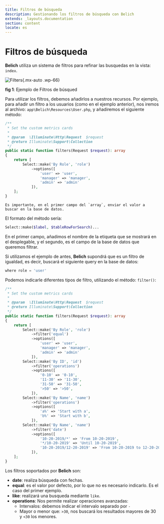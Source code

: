 ```yaml
---
title: Filtros de búsqueda
description: Gestionando los filtros de búsqueda con Belich
extends: _layouts.documentation
section: content
locate: es
---
```


# Filtros de búsqueda

**Belich** utiliza un sistema de filtros para refinar las busquedas en la vista: `index`.

![Filters](../../../assets/images/fields/filters.jpg){.mx-auto .wp-66}
<div id="legend"><b>fig 1</b>: Ejemplo de Filtros de búsqued</div>

Para utilizar los filtros, debemos añadirlos a nuestros recursos. Por ejemplo, para añadir un filtro a los usuarios (como en el ejemplo anterior), nos iremos al archivo: `app\Belich\Resources\User.php`, y añadiremos el siguiente método:

```php
/**
 * Set the custom metrics cards
 *
 * @param  \Illuminate\Http\Request  $request
 * @return Illuminate\Support\Collection
 */
public static function filters(Request $request): array
{
    return [
        Select::make('By Role', 'role')
            ->options([
                'user' => 'user',
                'manager' => 'manager',
                'admin' => 'admin'
            ]),
    ];
}
```

    Es importante, en el primer campo del `array`, enviar el valor a buscar en la base de datos.

El formato del método sería:

```php 
Select::make($label, $tableRowForSearch)...
```

En el primer campo, añadimos el nombre de la etiqueta que se mostrará en el desplegable, y el segundo, es el campo de la base de datos que queremos filtrar.

Si utilizamos el ejemplo de antes, **Belich** supondrá que es un filtro de igualdad, es decir, buscará el siguiente query en la base de datos:

```php 
where role = 'user'
```

Podemos indicarle diferentes tipos de filtro, utilizando el método: `filter()`:

```php
/**
 * Set the custom metrics cards
 *
 * @param  \Illuminate\Http\Request  $request
 * @return Illuminate\Support\Collection
 */
public static function filters(Request $request): array
{
    return [
        Select::make('By Role', 'role')
            ->filter('equal')
            ->options([
                'user' => 'user',
                'manager' => 'manager',
                'admin' => 'admin'
            ]),
        Select::make('By ID', 'id')
            ->filter('operations')
            ->options([
                '0-10' => '0-10',
                '11-30' => '11-30',
                '31-50' => '31-50',
                '>50' => '>50',
            ]),
        Select::make('By Name', 'name')
            ->filter('operations')
            ->options([
                'a%' => 'Start with a',
                'b%' => 'Start with b',
            ]),
        Select::make('By Name', 'name')
            ->filter('date')
            ->options([
                '10-20-2019/*' => 'From 10-20-2019',
                '*/10-20-2019' => 'Until 10-20-2019',
                '10-20-2019/12-20-2019' => 'From 10-20-2019 to 12-20-2019',
            ]),
    ];
}
```

Los filtros soportados por **Belich** son:

- **date**: realiza búsqueda con fechas.
- **equal**: es el valor por defecto, por lo que no es necesario indicarlo. Es el caso del primer ejemplo.
- **like**: realizará una busqueda mediante `like`.
- **operations**: Nos permite realizar operaciones avanzadas: 
    + Intervalos: debemos indicar el intervalo separado por `-` 
    + Mayor o menor que: `>30`, nos buscará los resultados mayores de 30 y `<30` los menores.
